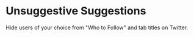 # Unsuggestive Suggestions

Hide users of your choice from "Who to Follow" and tab titles on Twitter.
